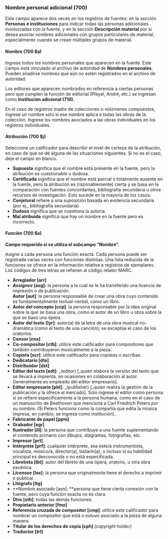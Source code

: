 ### Nombre personal adicional (700)

Este campo aparece dos veces en los registros de fuentes: en la sección **Personas e instituciones** para indicar todas las personas adicionales involucradas con la fuente, y en la sección **Descripción material** por si desea asociar nombres adicionales con grupos particulares de material, especialmente cuando se crean múltiples grupos de material.

#### Nombre (700 $a)

Ingrese todos los nombres personales que aparecen en la fuente. Este campo está vinculado al archivo de autoridad de **Nombres personales**. Pueden añadirse nombres que aún no estén registrados en el archivo de autoridad.

Los editores que aparecen nombrados en referencia a ciertas personas pero que cumplen la función de editorial (Pleyel, André, etc.) se ingresan como **Institución adicional (710).**

En el caso de registros madre de colecciones o volúmenes compuestos, ingrese un nombre sólo si ese nombre aplica a todas las obras de la colección. Ingrese los nombres asociados a las obras individuales en los registros individuales.

#### Atribución (700 $j)

Seleccione un calificador para describir el nivel de certeza de la atribución, en caso de que se dé alguna de las situaciones siguientes. Si no es el caso, deje el campo en blanco.

- **Supuesta** significa que el nombre está presente en la fuente, pero la atribución es cuestionable o dudosa.
- **Certificada** significa que el nombre está parcial o totalmente ausente en la fuente, pero la atribución es (razonablemente) cierta y se basa en la comparación con fuentes concordantes, bibliografía secundaria u otros recursos de investigación. Esto sucede en la mayoría de los casos.
- **Conjetural** refiere a una suposición basada en evidencia secundaria (por ej., bibliografía secundaria)
- **Dudosa** significa que se cuestiona la autoría.
- **Mal atribuida** significa que hay un nombre en la fuente pero es incorrecto.

#### Función (700 $a)

**Campo requerido si se utiliza el subcampo “Nombre”.**

Asigne a cada persona una función exacta. Cada persona puede ser registrada varias veces con funciones distintas. Una lista reducida de la funciones se ofrece en la información relativa a registros de ejemplares. Los códigos de tres letras se refieren al código relator MARC.  

- **Arreglador [arr]**
- **_Assignee_ [asg]:** la persona a la cual se le ha transferido una licencia de impresión o de publicación.  
**Autor [aut]**: la persona responsable de crear una obra cuyo contenido es fundamentalmente textual-verbal, como un libro.
- **Autor del concepto [ccp]**: la persona responsable por la idea original sobre la que se basa una obra, como el autor de un libro u obra sobre la que se basó una ópera.
- **Autor del texto** **[lyr]**: autor(a) de la letra de una obra musical no-dramática (como el texto de una canción); se exceptúa el caso de los oratorios.
- **Censor [cns]**
- **Co-compositor [ctb]**: utilice este calificador para compositores que también contribuyeron musicalmente a la pieza.
- **Copista [scr]**: utilice este calificador para copistas o escribas.
- **Dedicatario [dte]**
- **Distribuidor [dst]**
- **Editor del texto [edt]**: _(editor) [_quien elabora la versión del texto que se llevará a imprenta, en ocasiones en colaboración al autor. Generalmente es empleado del editor empresario].
- **Editor empresario [pbl]**: _(publisher) [_quien realiza la gestión de la publicación y la ofrece al mercado]. Solo ingrese el editor como persona si se refiere específicamente a la persona humana, como en el caso de un manuscrito de Beethoven que menciona a Carl Friedrich Peters por su nombre. (Si Peters funciona como la compañía que edita la música impresa, en cambio, se ingresa como institución)..  
- **Fabricante de papel [ppm]**
- **Grabador [egr]**
- **Ilustrador [ill]**: la persona que contribuye a una fuente suplementando el contenido primario con dibujos, diagramas, fotografías, etc.
- **Impresor** **[prt]**
- **Intérprete [prf]**: cualquier intérprete, sea este/a instrumentista, vocalista, músico/a, director(a), bailarín(a), o incluso si su habilidad principal es desconocida o no está especificada.
- **Libretista [lbt]**: autor del libreto de una ópera, oratorio,&nbsp;u otra obra escénica.
- **_Licensee_ [lse]:** la persona que originalmente tiene el derecho a imprimir o publicar.
- **Litógrafo [ltg]**
- **Nombre asociado [asn]:&nbsp;**persona que tiene cierta conexión con la fuente, pero cuya función exacta no es clara.
- **Otro [oth]**: todas las demás funciones.
- **Propietario anterior [fmo]**
- **Referencia cruzada de compositor [cmp]**: utilice este calificador para nombrar un compositor que está o estuvo asociado a la pieza de alguna manera.  
- **Titular de los derechos de copia [cph]&nbsp;**_(copyright holder)_
- **Traductor [trl]**